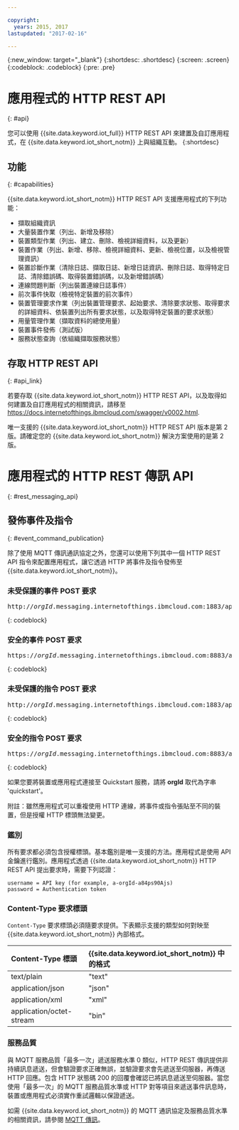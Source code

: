 ```yaml
---

copyright:
  years: 2015, 2017
lastupdated: "2017-02-16"

---
```


{:new_window: target="_blank"}
{:shortdesc: .shortdesc}
{:screen: .screen}
{:codeblock: .codeblock}
{:pre: .pre}

# 應用程式的 HTTP REST API
{: #api}

您可以使用 {{site.data.keyword.iot_full}} HTTP REST API 來建置及自訂應用程式，在 {{site.data.keyword.iot_short_notm}} 上與組織互動。
{:shortdesc}

## 功能
{: #capabilities}

{{site.data.keyword.iot_short_notm}} HTTP REST API 支援應用程式的下列功能：

- 擷取組織資訊
- 大量裝置作業（列出、新增及移除）
- 裝置類型作業（列出、建立、刪除、檢視詳細資料，以及更新）
- 裝置作業（列出、新增、移除、檢視詳細資料、更新、檢視位置，以及檢視管理資訊）
- 裝置診斷作業（清除日誌、擷取日誌、新增日誌資訊、刪除日誌、取得特定日誌、清除錯誤碼、取得裝置錯誤碼，以及新增錯誤碼）
- 連線問題判斷（列出裝置連線日誌事件）
- 前次事件快取（檢視特定裝置的前次事件）
- 裝置管理要求作業（列出裝置管理要求、起始要求、清除要求狀態、取得要求的詳細資料、依裝置列出所有要求狀態，以及取得特定裝置的要求狀態）
- 用量管理作業（擷取資料的總使用量）
- 裝置事件發佈（測試版）
- 服務狀態查詢（依組織擷取服務狀態）

## 存取 HTTP REST API
{: #api_link}

若要存取 {{site.data.keyword.iot_short_notm}} HTTP REST API，以及取得如何建置及自訂應用程式的相關資訊，請移至 https://docs.internetofthings.ibmcloud.com/swagger/v0002.html.

唯一支援的 {{site.data.keyword.iot_short_notm}} HTTP REST API 版本是第 2 版。請確定您的 {{site.data.keyword.iot_short_notm}} 解決方案使用的是第 2 版。



# 應用程式的 HTTP REST 傳訊 API
{: #rest_messaging_api}

## 發佈事件及指令
{: #event_command_publication}

除了使用 MQTT 傳訊通訊協定之外，您還可以使用下列其中一個 HTTP REST API 指令來配置應用程式，讓它透過 HTTP 將事件及指令發佈至 {{site.data.keyword.iot_short_notm}}。

### 未受保護的事件 POST 要求
<pre class="pre">http://<var class="keyword varname">orgId</var>.messaging.internetofthings.ibmcloud.com:1883/api/v0002/application/types/<var class="keyword varname">typeId</var>/devices/<var class="keyword varname">deviceId</var>/events/<var class="keyword varname">eventId</var></pre>
{: codeblock}

### 安全的事件 POST 要求
<pre class="pre">https://<var class="keyword varname">orgId</var>.messaging.internetofthings.ibmcloud.com:8883/api/v0002/application/types/<var class="keyword varname">typeId</var>/devices/<var class="keyword varname">deviceId</var>/events/<var class="keyword varname">eventId</var></pre>
{: codeblock}

### 未受保護的指令 POST 要求
<pre class="pre">http://<var class="keyword varname">orgId</var>.messaging.internetofthings.ibmcloud.com:1883/api/v0002/application/types/<var class="keyword varname">typeId</var>/devices/<var class="keyword varname">deviceId</var>/commands/<var class="keyword varname">eventId</var></pre>
{: codeblock}

### 安全的指令 POST 要求
<pre class="pre">https://<var class="keyword varname">orgId</var>.messaging.internetofthings.ibmcloud.com:8883/api/v0002/application/types/<var class="keyword varname">typeId</var>/devices/<var class="keyword varname">deviceId</var>/commands/<var class="keyword varname">eventId</var></pre>
{: codeblock}

如果您要將裝置或應用程式連接至 Quickstart 服務，請將 **orgId** 取代為字串 'quickstart'。

附註：雖然應用程式可以重複使用 HTTP 連線，將事件或指令張貼至不同的裝置，但是授權 HTTP 標頭無法變更。

### 鑑別

所有要求都必須包含授權標頭。基本鑑別是唯一支援的方法。應用程式是使用 API 金鑰進行鑑別。應用程式透過 {{site.data.keyword.iot_short_notm}} HTTP REST API 提出要求時，需要下列認證：

```
username = API key (for example, a-orgId-a84ps90Ajs)
password = Authentication token
```

### Content-Type 要求標頭

`Content-Type` 要求標頭必須隨要求提供。下表顯示支援的類型如何對映至 {{site.data.keyword.iot_short_notm}} 內部格式。

|Content-Type 標頭|{{site.data.keyword.iot_short_notm}} 中的格式|
|:---|:---|
|text/plain|"text"
|application/json| "json"
|application/xml | "xml"
|application/octet-stream|"bin"

### 服務品質

與 MQTT 服務品質「最多一次」遞送服務水準 0 類似，HTTP REST 傳訊提供非持續訊息遞送，但會驗證要求正確無誤，並驗證要求會先遞送至伺服器，再傳送 HTTP 回應。包含 HTTP 狀態碼 200 的回覆會確認已將訊息遞送至伺服器。當您使用「最多一次」的 MQTT 服務品質水準或 HTTP 對等項目來遞送事件訊息時，裝置或應用程式必須實作重試邏輯以保證遞送。


如需 {{site.data.keyword.iot_short_notm}} 的 MQTT 通訊協定及服務品質水準的相關資訊，請參閱 [MQTT 傳訊](../reference/mqtt/index.html)。
